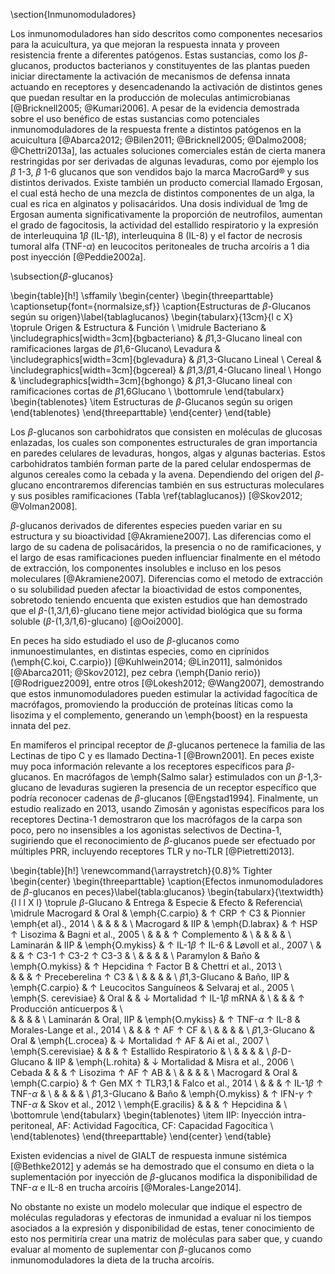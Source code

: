 \section{Inmunomoduladores}

Los inmunomoduladores han sido descritos como componentes necesarios para la acuicultura, ya que mejoran la respuesta innata y proveen resistencia frente a diferentes patógenos. Estas sustancias, como los $\beta$-glucanos, productos bacterianos y constituyentes de las plantas pueden iniciar directamente la activación de mecanismos de defensa innata actuando en receptores y desencadenando la activación de distintos genes que puedan resultar en la producción de moleculas antimicrobianas [@Bricknell2005; @Kumari2006].
A pesar de la evidencia demostrada sobre el uso benéfico de estas sustancias como potenciales inmunomoduladores de la respuesta frente a distintos patógenos en la acuicultura [@Abarca2012; @Bilen2011; @Bricknell2005; @Dalmo2008; @Chettri2013a], las actuales soluciones comerciales están de cierta manera restringidas por ser derivadas de algunas levaduras, como por ejemplo los $\beta$ 1-3, $\beta$ 1-6 glucanos que son vendidos bajo la marca MacroGard® y sus distintos derivados. Existe también un producto comercial llamado Ergosan, el cual está hecho de una mezcla de distintos componentes de un alga, la cual es rica en alginatos y polisacáridos. Una dosis individual de 1mg de Ergosan aumenta significativamente la proporción de neutrofilos, aumentan el grado de fagocitosis, la actividad del estallido respiratorio y la expresión de interleuquina 1$\beta$ (IL-1$\beta$), interleuquina 8 (IL-8) y el factor de necrosis tumoral alfa (TNF-$\alpha$) en leucocitos peritoneales de trucha arcoíris a 1 dia post inyección [@Peddie2002a].

\subsection{$\beta$-glucanos}

\begin{table}[h!]
	\sffamily
	\begin{center}
		\begin{threeparttable}
			\captionsetup{font={normalsize,sf}}
			\caption{Estructuras de $\beta$-Glucanos según su origen}\label{tablaglucanos}
			\begin{tabularx}{13cm}{l c X}
				\toprule
				Origen & Estructura & Función \\
				\midrule
				Bacteriano & \includegraphics[width=3cm]{bgbacteriano} & $\beta$1,3-Glucano lineal con ramificaciones largas de $\beta$1,6-Glucano\\
				Levadura & \includegraphics[width=3cm]{bglevadura} & $\beta$1,3-Glucano Lineal \\ 
				Cereal & \includegraphics[width=3cm]{bgcereal} & $\beta$1,3/$\beta$1,4-Glucano lineal \\
				Hongo & \includegraphics[width=3cm]{bghongo} & $\beta$1,3-Glucano lineal con ramificaciones cortas de $\beta$1,6Glucano \\
				\bottomrule
			\end{tabularx}
			\begin{tablenotes}
				\item Estructuras de $\beta$-Glucanos según su origen
			\end{tablenotes}
		\end{threeparttable}
	\end{center}
\end{table}


Los $\beta$-glucanos son carbohidratos que consisten en moléculas de glucosas enlazadas, los cuales son componentes estructurales de gran importancia en paredes celulares de levaduras, hongos, algas y algunas bacterias. Estos carbohidratos también forman parte de la pared celular endospermas de algunos cereales como la cebada y la avena. Dependiendo del origen del $\beta$-glucano encontraremos diferencias también en sus estructuras moleculares y sus posibles ramificaciones (Tabla \ref{tablaglucanos}) [@Skov2012; @Volman2008].

$\beta$-glucanos derivados de diferentes especies pueden variar en su estructura y su bioactividad [@Akramiene2007]. Las diferencias como el largo de su cadena de polisacáridos, la presencia o no de ramificaciones, y el largo de esas ramificaciones pueden influenciar finalmente en el método de extracción, los componentes insolubles e incluso en los pesos moleculares [@Akramiene2007]. Diferencias como el metodo de extracción o su solubilidad pueden afectar la bioactividad de estos componentes, sobretodo teniendo encuenta que existen estudios que han demostrado que el $\beta$-(1,3/1,6)-glucano tiene mejor actividad biológica que su forma soluble ($\beta$-(1,3/1,6)-glucano) [@Ooi2000].

En peces ha sido estudiado el uso de $\beta$-glucanos como inmunoestimulantes, en distintas especies, como en ciprínidos (\emph{C.koi, C.carpio}) [@Kuhlwein2014; @Lin2011], salmónidos [@Abarca2011; @Skov2012], pez cebra (\emph{Danio rerio}) [@Rodriguez2009], entre otros [@Lokesh2012; @Wang2007], demostrando que estos inmunomoduladores pueden estimular la actividad fagocítica de macrófagos, promoviendo la producción de proteínas líticas  como la lisozima y el complemento, generando un \emph{boost} en la respuesta innata del pez.

En mamíferos el principal receptor de $\beta$-glucanos pertenece la familia de las Lectinas de tipo C y es llamado Dectina-1 [@Brown2001]. En peces existe muy poca información relevante a los receptores específicos para $\beta$-glucanos. En macrófagos de \emph{Salmo salar} estimulados con un $\beta$-1,3-glucano de levaduras sugieren la presencia de un receptor específico que podría reconocer cadenas de $\beta$-glucanos [@Engstad1994]. Finalmente, un estudio realizado en 2013, usando Zimosán y agonistas específicos para los receptores Dectina-1 demostraron que los macrófagos de la carpa son poco, pero no insensibles a los agonistas selectivos de Dectina-1, sugiriendo que el reconocimiento de $\beta$-glucanos puede ser efectuado por múltiples PRR, incluyendo receptores TLR y no-TLR [@Pietretti2013].

\begin{table}[h!]
	\renewcommand{\arraystretch}{0.8}% Tighter
	\begin{center}
		\begin{threeparttable}
			\caption{Efectos inmunomoduladores de $\beta$-glucanos en peces}\label{tabla:glucanos}
			\begin{tabularx}{\textwidth}{l l l X l}
				\toprule
				$\beta$-Glucano & Entrega & Especie & Efecto & Referencia\\
				\midrule
				Macrogard 						&	Oral 				& \emph{C.carpio}	 			& $\uparrow$ CRP $\uparrow$ C3	 				& Pionnier \emph{et al}., 2014  		\\
				& & & & \\
				Macrogard						&	IIP					& \emph{D.labrax}				& $\uparrow$ HSP $\uparrow$ Lisozima					& Bagni et al., 2005 			\\
												&						&								& $\uparrow$ Complemento			&			  			\\
				& & & & \\
				Laminarán						&	IIP					& \emph{O.mykiss}				& $\uparrow$ IL-1$\beta$ $\uparrow$ IL-6			& Løvoll et al., 2007  		\\
												&						&								& $\uparrow$ C3-1	$\uparrow$ C3-2	$\uparrow$ C3-3			&			  			\\
				& & & & \\
				Paramylon						&	Baño				& \emph{O.mykiss}				& $\uparrow$ Hepcidina 	$\uparrow$ Factor B 			& Chettri et al., 2013 	 	\\	
												&						&								& $\uparrow$ Preceberelina $\uparrow$ C3			&						\\
				& & & & \\
				$\beta$1,3-Glucano				&	Baño, IIP		 	& \emph{C.carpio}				& $\uparrow$ Leucocitos Sanguíneos  & Selvaraj et al., 2005 	 	\\
				\emph{S. cerevisiae}			&	Oral				&								& $\downarrow$ Mortalidad $\uparrow$ IL-1$\beta$ mRNA			& 						\\
												&						&								& $\uparrow$ Producción anticuerpos & 						\\												
				& & & & \\
				Laminarán						&	Oral, IIP			& \emph{O.mykiss}			 	& $\uparrow$ TNF-$\alpha$ $\uparrow$ IL-8 			& Morales-Lange et al., 2014 	\\
												&						&								& $\uparrow$ AF $\uparrow$ CF 					& 						\\
				& & & & \\
				$\beta$1,3-Glucano				&	Oral				& \emph{L.crocea}				& $\downarrow$ Mortalidad $\uparrow$ AF 			& Ai et al., 2007				\\
				\emph{S.cerevisiae}				&						&								& $\uparrow$ Estallido Respiratorio 					& 						\\
				& & & & \\
				$\beta$-D-Glucano				&	IIP					& \emph{L.rohita}				& $\downarrow$ Mortalidad			& Misra et al., 2006 			\\
				Cebada							&						&								& $\uparrow$ Lisozima $\uparrow$ AF $\uparrow$ AB				& 						\\
				& & & & \\
				Macrogard						&	Oral				& \emph{C.carpio}				& $\uparrow$ Gen MX	$\uparrow$ TLR3,1 				& Falco et al., 2014			\\
												&						&								& $\uparrow$ IL-1$\beta$ $\uparrow$ TNF-$\alpha$			& 						\\
				& & & & \\
				$\beta$1,3-Glucano				&	Baño				& \emph{O.mykiss}				& $\uparrow$ IFN-$\gamma$ $\uparrow$ TNF-$\alpha$			& Skov et al., 2012 			\\
				\emph{E.gracilis}				&						&								& $\uparrow$ Hepcidina 			& 						\\
				\bottomrule
			\end{tabularx}
			\begin{tablenotes}
				\item IIP: Inyección intra-peritoneal, AF: Actividad Fagocítica, CF: Capacidad Fagocítica \\
			\end{tablenotes}
		\end{threeparttable}
	\end{center}
\end{table}

Existen evidencias a nivel de GIALT de respuesta inmune sistémica [@Bethke2012] y además se ha demostrado que el consumo en dieta o la suplementación por inyección de $\beta$-glucanos modifica la disponibilidad de TNF-$\alpha$ e IL-8 en trucha arcoíris  [@Morales-Lange2014].

No obstante no existe un modelo molecular que indique el espectro de moléculas reguladoras y efectoras de inmunidad a evaluar ni los tiempos asociados a la expresión y disponibilidad de estas, tener conocimiento de esto nos permitiría crear una matriz de moléculas para saber que, y cuando evaluar al momento de suplementar con $\beta$-glucanos como inmunomoduladores la dieta de la trucha arcoíris.
